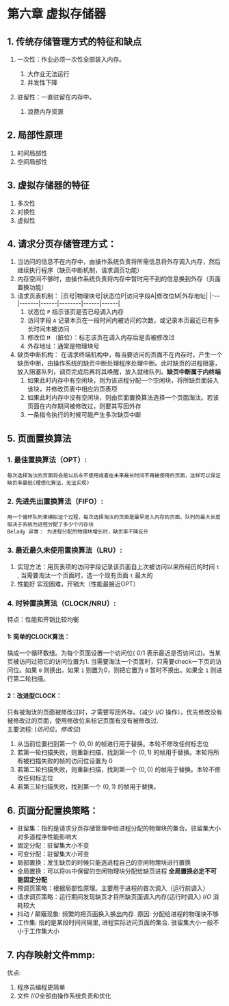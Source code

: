 # 第六章 虚拟存储器

## 1. 传统存储管理方式的特征和缺点

1. 一次性：作业必须一次性全部装入内存。

   1. 大作业无法运行
   2. 并发性下降
2. 驻留性：一直驻留在内存中。

   1. 浪费内存资源

## 2. 局部性原理 

1. 时间局部性
2. 空间局部性

## 3. 虚拟存储器的特征

1. 多次性
2. 对换性
3. 虚拟性

## 4. 请求分页存储管理方式：

1. 当访问的信息不在内存中，由操作系统负责将所需信息将外存调入内存，然后继续执行程序（缺页中断机制，请求调页功能）
2. 内存空间不够时，由操作系统负责将内存中暂时用不到的信息换到外存（页面置换功能）
3. 请求页表机制：
   |页号|物理块号|状态位P|访问字段A|修改位M|外存地址|
   |---|-------|------|--------|------|------|
   1.  状态位 `P` 指示该页是否已经调入内存
   2.  访问字段 `A` 记录本页在一段时间内被访问的次数，或记录本页最近已有多长时间未被访问
   3.  修改位 `M` （脏位）：标志该页在调入内存后是否被修改过
   4.  外存地址：通常是物理块号
4. 缺页中断机构： 在请求终端机构中，每当要访问的页面不在内存时，产生一个缺页中断，由操作系统的缺页中断处理程序处理中断。此时缺页的进程阻塞，放入阻塞队列，调页完成后再将其唤醒，放入就绪队列。**缺页中断属于内终端**
   1. 如果此时内存中有空闲块，则为该进程分配一个空闲块，将所缺页面装入该块，并修改页表中相应的页表项
   2. 如果此时内存中没有空闲块，则由页面置换算法选择一个页面淘汰。若该页面在内存期间被修改过，则要其写回外存
   3. 一条指令执行的时候可能产生多次缺页中断

## 5. 页面置换算法

### 1. 最佳置换算法（OPT）:

    每次选择淘汰的页面将会是以后永不使用或者在未来最长时间不再被使用的页面，这样可以保证缺页率最低(理想化算法，无法实现)

### 2. 先进先出置换算法（FIFO）:

    用一个循环队列来模拟这个过程，每次选择淘汰的页面是最早进入内存的页面，队列的最大长度取决于系统为进程分配了多少个内存块
    Belady 异常： 为进程分配的物理块增长时，缺页率不降反升

### 3. 最近最久未使用置换算法（LRU）:

   1. 实现方法：用页表项的访问字段记录该页面自上次被访问以来所经历的时间 `t` , 当需要淘汰一个页面时，选一个现有页面 `t` 最大的  
   2. 性能好 实现困难，开销大（性能最接近OPT）

### 4. 时钟置换算法（CLOCK/NRU）:

   特点：性能和开销比较均衡

   #### 1: 简单的CLOCK算法：  

   搞成一个循环数组。为每个页面设置一个访问位( $0/1$ 表示最近是否访问过)。当某页被访问过把它的访问位置为1. 当需要淘汰一个页面时，只需要check一下页的访问位。如果 `0` 则换出，如果 `1` 则置为0，则把它置为 `0` 暂时不换出。如果全 `1` 则进行第二轮扫描。

   #### 2：改进型CLOCK：
   只有被淘汰的页面被修改过时，才需要写回外存。（减少 $I/O$ 操作）。优先修改没有被修改过的页面，使用修改位来标记页面有没有被修改过.  
   主要流程:  $(访问位， 修改位)$
   1. 从当前位置扫到第一个 $(0, 0)$ 的帧进行用于替换。本轮不修改任何标志位
   2. 若第一轮扫描失败，则重新扫描，找到第一个 $(0, 1)$ 的帧用于替换。本轮将所有被扫描失败的帧的访问位设置为 $0$
   3. 若第二轮扫描失败，则重新扫描，找到第一个 $(0, 0)$ 的帧用于替换。本轮不修改任何标志位
   4. 若第三轮扫描失败，找到第一个 $(0, 1)$ 的帧用于替换。

## 6. 页面分配置换策略：

* 驻留集：指的是请求分页存储管理中给进程分配的物理块的集合。驻留集大小对多道程序性能影响大
* 固定分配：驻留集大小不变
* 可变分配：驻留集大小可变
* 局部置换：发生缺页的时候只能选进程自己的空闲物理块进行置换
* 全局置换：可以将`OS`中保留的空闲物理块分配给缺页进程 **全局置换必定不可能固定分配**
* 预调页策略：根据局部性原理。主要用于进程的首次调入（运行前调入）
* 请求调页策略：运行期间发现缺页才将所缺页面调入内存(运行时调入) $I/O$ 消耗较大
* 抖动 / 颠簸现象: 频繁的把页面换入换出内存. 原因: 分配给进程的物理块不够
* 工作集: 指的是某段时间间隔里, 进程实际访问页面的集合. 驻留集大小一般不小于工作集大小 

## 7. 内存映射文件mmp:

优点:  
1. 程序员编程更简单
2. 文件 $I/O$全部由操作系统负责和优化
